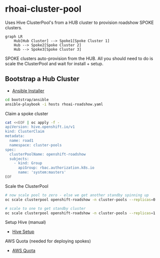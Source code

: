 # rhoai-cluster-pool

Uses Hive ClusterPool's from a HUB cluster to provision roadshow SPOKE clusters.

```mermaid
graph LR
    Hub[Hub Cluster] --> Spoke1[Spoke Cluster 1]
    Hub --> Spoke2[Spoke Cluster 2]
    Hub --> Spoke3[Spoke Cluster 3]
```

SPOKE clusters auto-provision from the HUB. All you should need to do is scale the ClusterPool and wait for install + setup.

## Bootstrap a Hub Cluster

- [Ansible Installer](ansible/README.md)

```bash
cd bootstrap/ansible
ansible-playbook -i hosts rhoai-roadshow.yaml
```

Claim a spoke cluster

```bash
cat <<EOF | oc apply -f -
apiVersion: hive.openshift.io/v1
kind: ClusterClaim
metadata:
  name: road1
  namespace: cluster-pools
spec:
  clusterPoolName: openshift-roadshow
  subjects:
    - kind: Group
      apiGroup: rbac.authorization.k8s.io
      name: 'system:masters'
EOF
```

Scale the ClusterPool

```bash
# now scale pool to zero - else we get another standby spinning up
oc scale clusterpool openshift-roadshow -n cluster-pools --replicas=0

# scale to one to get standby cluster
oc scale clusterpool openshift-roadshow -n cluster-pools --replicas=1
```

Setup Hive (manual)

- [Hive Setup](HIVE_SETUP.md)

AWS Quota (needed for deploying spokes)

- [AWS Quota](AWS_QUOTAS.md)
